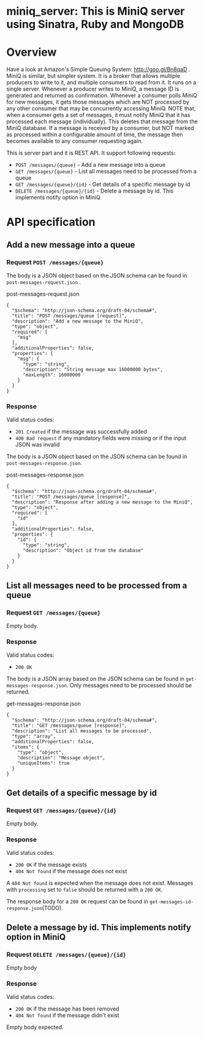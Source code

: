 # miniq_server: This is MiniQ server using Sinatra, Ruby and MongoDB

Overview
========
Have a look at Amazon's Simple Queuing System: http://goo.gl/Bn8qaD . MiniQ is similar, but simpler system. It is a broker that allows multiple producers to write to it, and multiple consumers to read from it. It runs on a single server. Whenever a producer writes to MiniQ, a message ID is generated and returned as confirmation. Whenever a consumer polls MiniQ for new messages, it gets those messages which are NOT processed by any other consumer that may be concurrently accessing MiniQ. NOTE that, when a consumer gets a set of messages, it must notify MiniQ that it has processed each message (individually). This deletes that message from the MiniQ database. If a message is received by a consumer, but NOT marked as processed within a configurable amount of time, the message then becomes available to any consumer requesting again.

This is server part and it is REST API. It support following requests:

 - `POST /messages/{queue}` - Add a new message into a queue
 - `GET /messages/{queue}` - List all messages need to be processed from a queue
 - `GET /messages/{queue}/{id}` - Get details of a specific message by id
 - `DELETE /messages/{queue}/{id}` - Delete a message by id. This implements notify option in MiniQ

API specification
=================

Add a new message into a queue
------------------------------

### Request `POST /messages/{queue}`

The body is a JSON object based on the JSON schema can be found in `post-messages-request.json` .

post-messages-request.json

~~~
{
  "$schema": "http://json-schema.org/draft-04/schema#",
  "title": "POST /messages/queue [request]",
  "description": "Add a new message to the MiniQ",
  "type": "object",
  "required": [
    "msg"
  ],
  "additionalProperties": false,
  "properties": {
    "msg": {
      "type": "string",
      "description": "String message max 16000000 bytes",
      "maxLength": 16000000
    }
  }
}
~~~

### Response

Valid status codes:

 - `201 Created` if the message was successfully added
 - `400 Bad request` if any mandatory fields were missing or if the input JSON was invalid

The body is a JSON object based on the JSON schema can be found in `post-messages-response.json`.

post-messages-response.json

~~~
{
  "$schema": "http://json-schema.org/draft-04/schema#",
  "title": "POST /messages/queue [response]",
  "description": "Response after adding a new message to the MiniQ",
  "type": "object",
  "required": [
    "id"
  ],
  "additionalProperties": false,
  "properties": {
    "id": {
      "type": "string",
      "description": "Object id from the database"
    }
  }
}
~~~

List all messages need to be processed from a queue
--------------------------------------------------

### Request `GET /messages/{queue}`

Empty body.

### Response

Valid status codes:

 - `200 OK`

The body is a JSON array based on the JSON schema can be found in `get-messages-response.json`. Only messages need to be processed should be returned.

get-messages-response.json

~~~
{
  "$schema": "http://json-schema.org/draft-04/schema#",
  "title": "GET /messages/queue [response]",
  "description": "List all messages to be processed",
  "type": "array",
  "additionalProperties": false,
  "items": {
    "type": "object",
    "description": "Message object",
    "uniqueItems": true
  }
}
~~~

Get details of a specific message by id
---------------------------------------

### Request `GET /messages/{queue}/{id}`

Empty body.

### Response

Valid status codes:

 - `200 OK` if the message exists
 - `404 Not found` if the message does not exist

A `404 Not found` is expected when the message does not exist. Messages with `processing` set to `false` should be returned with a `200 OK`.

The response body for a `200 OK` request can be found in `get-messages-id-response.json`(TODO).

Delete a message by id. This implements notify option in MiniQ
--------------------------------------------------------------

### Request `DELETE /messages/{queue}/{id}`

Empty body

### Response

Valid status codes:

 - `200 OK` if the message has been removed
 - `404 Not found` if the message didn't exist

Empty body expected.
